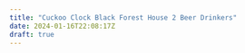 ```yaml
---
title: "Cuckoo Clock Black Forest House 2 Beer Drinkers"
date: 2024-01-16T22:08:17Z
draft: true
---
```



